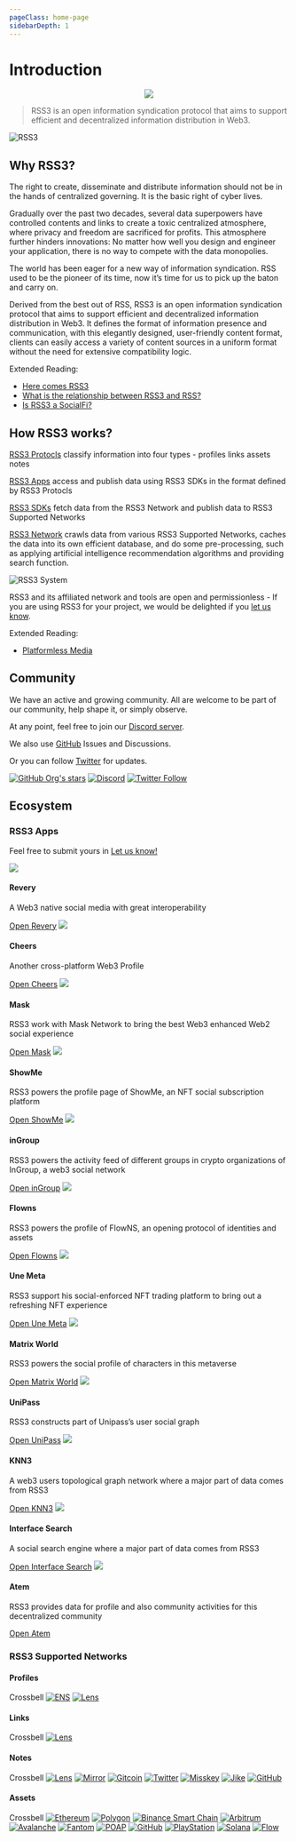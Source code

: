 ```yaml
---
pageClass: home-page
sidebarDepth: 1
---
```


# Introduction

<p align="center">
    <img class="logo-vido" src="@source/images/logo.gif" />
</p>

> RSS3 is an open information syndication protocol that aims to support efficient and decentralized information distribution in Web3.

![RSS3](https://badge.rss3.workers.dev/)

## Why RSS3?

The right to create, disseminate and distribute information should not be in the hands of centralized governing. It is the basic right of cyber lives.

Gradually over the past two decades, several data superpowers have controlled contents and links to create a toxic centralized atmosphere, where privacy and freedom are sacrificed for profits. This atmosphere further hinders innovations: No matter how well you design and engineer your application, there is no way to compete with the data monopolies.

The world has been eager for a new way of information syndication. RSS used to be the pioneer of its time, now it’s time for us to pick up the baton and carry on.

Derived from the best out of RSS, RSS3 is an open information syndication protocol that aims to support efficient and decentralized information distribution in Web3. It defines the format of information presence and communication, with this elegantly designed, user-friendly content format, clients can easily access a variety of content sources in a uniform format without the need for extensive compatibility logic.

Extended Reading:

- [Here comes RSS3](https://rss3.notion.site/1-Here-comes-RSS3-501aa9df6dba40caae0a53eb2de6f060)
- [What is the relationship between RSS3 and RSS?](./faq.md#q-what-is-the-relationship-between-rss3-and-rss)
- [Is RSS3 a SocialFi?](./faq.md#q-is-rss3-a-socialfi)

## How RSS3 works?

[RSS3 Protocls](./protocol/README.md) classify information into four types - profiles links assets notes

[RSS3 Apps](#rss3-apps) access and publish data using RSS3 SDKs in the format defined by RSS3 Protocls

[RSS3 SDKs](./sdk/list.md) fetch data from the RSS3 Network and publish data to RSS3 Supported Networks

[RSS3 Network](./network/roadmap.md) crawls data from various RSS3 Supported Networks, caches the data into its own efficient database, and do some pre-processing, such as applying artificial intelligence recommendation algorithms and providing search function.

![RSS3 System](./images/system.png)

RSS3 and its affiliated network and tools are open and permissionless - If you are using RSS3 for your project, we would be delighted if you [let us know](https://github.com/NaturalSelectionLabs/RSS3/issues/21).

Extended Reading:

- [Platformless Media](https://rss3.notion.site/3-Platformless-Media-55505c45a49743a2b89304abcb4a90da)

## Community

We have an active and growing community. All are welcome to be part of our community, help shape it, or simply observe.

At any point, feel free to join our [Discord server](https://discord.gg/rss3).

We also use [GitHub](https://github.com/NaturalSelectionLabs) Issues and Discussions.

Or you can follow [Twitter](https://twitter.com/rss3_) for updates.

[![GitHub Org's stars](https://img.shields.io/github/stars/NaturalSelectionLabs?style=social)](https://github.com/NaturalSelectionLabs) [![Discord](https://img.shields.io/discord/837332113677090876?label=Discord&logo=discord&style=social)](https://discord.gg/rss3) [![Twitter Follow](https://img.shields.io/twitter/follow/rss3_?style=social)](https://twitter.com/rss3_)

## Ecosystem

### RSS3 Apps

Feel free to submit yours in [Let us know!](https://github.com/NaturalSelectionLabs/RSS3/issues/21)

<div class="grid grid-apps">
    <span class="eco-app">
        <span class="banner">
            <img src="./images/apps/revery.svg">
        </span>
        <span class="description">
            <h4>Revery</h4>
            <p>A Web3 native social media with great interoperability</p>
        </span>
        <span class="link">
            <a target="_blank" href="https://revery.so/">Open Revery</a>
        </span>
    </span>
    <span class="eco-app">
        <span class="banner">
            <img src="./images/apps/cheers.svg">
        </span>
        <span class="description">
            <h4>Cheers</h4>
            <p>Another cross-platform Web3 Profile</p>
        </span>
        <span class="link">
            <a target="_blank" href="https://cheers.bio/">Open Cheers</a>
        </span>
    </span>
    <span class="eco-app">
        <span class="banner">
            <img src="./images/apps/mask.svg">
        </span>
        <span class="description">
            <h4>Mask</h4>
            <p>RSS3 work with Mask Network to bring the best Web3 enhanced Web2 social experience</p>
        </span>
        <span class="link">
            <a target="_blank" href="https://mask.io/">Open Mask</a>
        </span>
    </span>
    <span class="eco-app">
        <span class="banner">
            <img src="./images/apps/showme.svg">
        </span>
        <span class="description">
            <h4>ShowMe</h4>
            <p>RSS3 powers the profile page of ShowMe, an NFT social subscription platform</p>
        </span>
        <span class="link">
            <a target="_blank" href="https://showme.fan/">Open ShowMe</a>
        </span>
    </span>
    <span class="eco-app">
        <span class="banner">
            <img src="./images/apps/ingroup.svg">
        </span>
        <span class="description">
            <h4>inGroup</h4>
            <p>RSS3 powers the activity feed of different groups in crypto organizations of InGroup, a web3 social network</p>
        </span>
        <span class="link">
            <a target="_blank" href="https://ingroup.chat/">Open inGroup</a>
        </span>
    </span>
    <span class="eco-app">
        <span class="banner">
            <img src="./images/apps/flowns.svg">
        </span>
        <span class="description">
            <h4>Flowns</h4>
            <p>RSS3 powers the profile of FlowNS, an opening protocol of identities and assets</p>
        </span>
        <span class="link">
            <a target="_blank" href="https://www.flowns.org/">Open Flowns</a>
        </span>
    </span>
    <span class="eco-app">
        <span class="banner">
            <img src="./images/apps/unemeta.svg">
        </span>
        <span class="description">
            <h4>Une Meta</h4>
            <p>RSS3 support his social-enforced NFT trading platform to bring out a refreshing NFT experience</p>
        </span>
        <span class="link">
            <a target="_blank" href="https://www.info.unemeta.com/">Open Une Meta</a>
        </span>
    </span>
    <span class="eco-app">
        <span class="banner">
            <img src="./images/apps/matrixworld.svg">
        </span>
        <span class="description">
            <h4>Matrix World</h4>
            <p>RSS3 powers the social profile of characters in this metaverse</p>
        </span>
        <span class="link">
            <a target="_blank" href="https://matrixworld.org/home">Open Matrix World</a>
        </span>
    </span>
    <span class="eco-app">
        <span class="banner">
            <img src="./images/apps/unipass.svg">
        </span>
        <span class="description">
            <h4>UniPass</h4>
            <p>RSS3 constructs part of Unipass’s user social graph</p>
        </span>
        <span class="link">
            <a target="_blank" href="https://www.unipass.id/">Open UniPass</a>
        </span>
    </span>
    <span class="eco-app">
        <span class="banner">
            <img src="./images/apps/knn3.png">
        </span>
        <span class="description">
            <h4>KNN3</h4>
            <p>A web3 users topological graph network where a major part of data comes from RSS3</p>
        </span>
        <span class="link">
            <a target="_blank" href="https://www.knn3.xyz/">Open KNN3</a>
        </span>
    </span>
    <span class="eco-app">
        <span class="banner">
            <img src="./images/apps/interface.svg">
        </span>
        <span class="description">
            <h4>Interface Search</h4>
            <p>A social search engine where a major part of data comes from RSS3</p>
        </span>
        <span class="link">
            <a target="_blank" href="https://search.interface.social/">Open Interface Search</a>
        </span>
    </span>
    <span class="eco-app">
        <span class="banner">
            <img src="./images/apps/atem.jpg">
        </span>
        <span class="description">
            <h4>Atem</h4>
            <p>RSS3 provides data for profile and also community activities for this decentralized community</p>
        </span>
        <span class="link">
            <a target="_blank" href="https://www.atemnet.com/">Open Atem</a>
        </span>
    </span>
</div>

### RSS3 Supported Networks

#### Profiles

<p class="grid">
    <span>Crossbell</span>
    <span><a target="_blank" href="https://ens.domains/"><img alt="ENS" src="./images/networks/ens.svg"></a></span>
    <span><a target="_blank" href="https://lens.dev/"><img alt="Lens" src="./images/networks/lens.svg"></a></span>
</p>

#### Links

<p class="grid">
    <span>Crossbell</span>
    <span><a target="_blank" href="https://lens.dev/"><img alt="Lens" src="./images/networks/lens.svg"></a></span>
</p>

#### Notes

<p class="grid">
    <span>Crossbell</span>
    <span><a target="_blank" href="https://lens.dev/"><img alt="Lens" src="./images/networks/lens.svg"></a></span>
    <span><a target="_blank" href="https://mirror.xyz/"><img alt="Mirror" src="./images/networks/mirror.svg"></a></span>
    <span><a target="_blank" href="https://gitcoin.co/"><img alt="Gitcoin" src="./images/networks/gitcoin.svg"></a></span>
    <span><a target="_blank" href="https://twitter.com/"><img alt="Twitter" src="./images/networks/twitter.svg"></a></span>
    <span><a target="_blank" href="https://misskey-hub.net/"><img alt="Misskey" src="./images/networks/misskey.ico"></a></span>
    <span><a target="_blank" href="https://okjike.com/"><img alt="Jike" src="./images/networks/jike.png"></a></span>
    <span><a target="_blank" href="https://github.com/"><img alt="GitHub" src="./images/networks/github.png"></a></span>
</p>

#### Assets

<p class="grid">
    <span>Crossbell</span>
    <span><a target="_blank" href="https://ethereum.org/"><img alt="Ethereum" src="./images/networks/ethereum.png"></a></span>
    <span><a target="_blank" href="https://polygon.technology/"><img alt="Polygon" src="./images/networks/polygon.svg"></a></span>
    <span><a target="_blank" href="https://www.binance.org/en"><img alt="Binance Smart Chain" src="./images/networks/bsc.svg"></a></span>
    <span><a target="_blank" href="https://arbitrum.io/"><img alt="Arbitrum" src="./images/networks/arbitrum.jpeg"></a></span>
    <span><a target="_blank" href="https://www.avax.network/"><img alt="Avalanche" src="./images/networks/avalanche.svg"></a></span>
    <span><a target="_blank" href="https://fantom.foundation/"><img alt="Fantom" src="./images/networks/fantom.svg"></a></span>
    <span><a target="_blank" href="https://poap.xyz/"><img alt="POAP" src="./images/networks/poap.svg"></a></span>
    <span><a target="_blank" href="https://github.com/"><img alt="GitHub" src="./images/networks/github.png"></a></span>
    <span><a target="_blank" href="https://www.playstation.com/"><img alt="PlayStation" src="./images/networks/playstation.svg"></a></span>
    <span><a target="_blank" href="https://solana.com/"><img alt="Solana" src="./images/networks/solana.svg"></a></span>
    <span><a target="_blank" href="https://www.onflow.org/"><img alt="Flow" src="./images/networks/flow.svg"></a></span>
</p>

